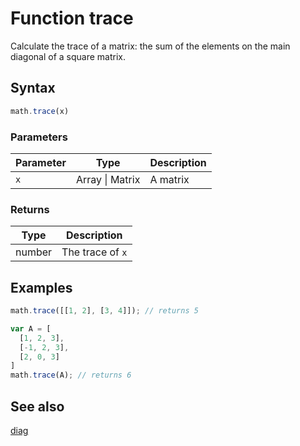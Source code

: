 # Function trace

Calculate the trace of a matrix: the sum of the elements on the main
diagonal of a square matrix.


## Syntax

```js
math.trace(x)
```

### Parameters

Parameter | Type | Description
--------- | ---- | -----------
`x` | Array &#124; Matrix | A matrix

### Returns

Type | Description
---- | -----------
number | The trace of `x`


## Examples

```js
math.trace([[1, 2], [3, 4]]); // returns 5

var A = [
  [1, 2, 3],
  [-1, 2, 3],
  [2, 0, 3]
]
math.trace(A); // returns 6
```


## See also

[diag](diag.md)


<!-- Note: This file is automatically generated from source code comments. Changes made in this file will be overridden. -->
